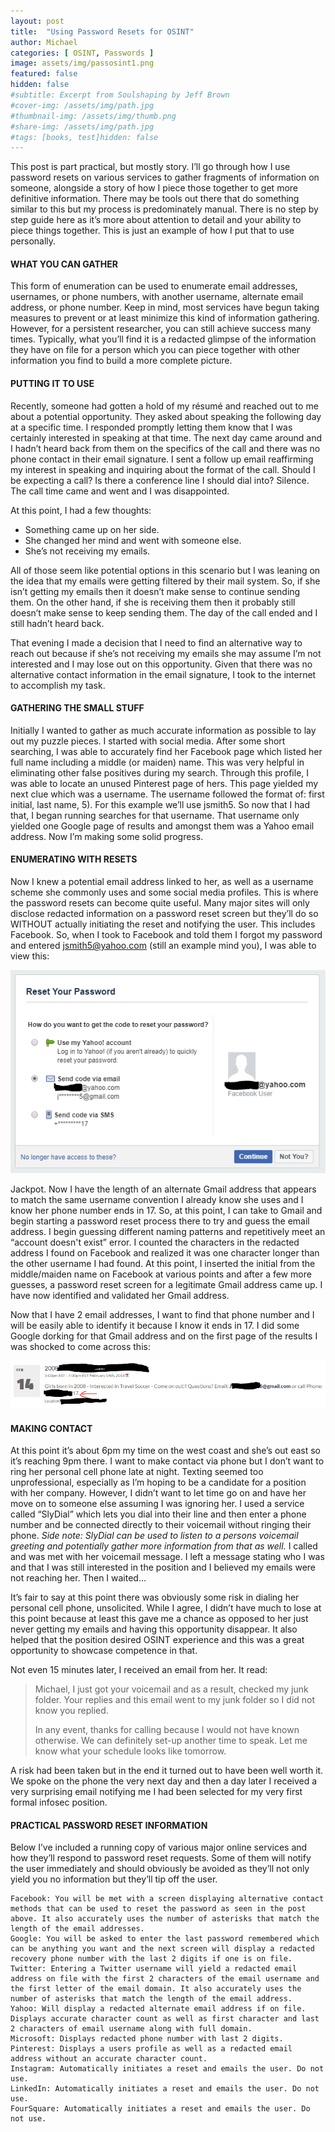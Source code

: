 ```yaml
---
layout: post
title:  "Using Password Resets for OSINT"
author: Michael
categories: [ OSINT, Passwords ]
image: assets/img/passosint1.png
featured: false
hidden: false
#subtitle: Excerpt from Soulshaping by Jeff Brown
#cover-img: /assets/img/path.jpg
#thumbnail-img: /assets/img/thumb.png
#share-img: /assets/img/path.jpg
#tags: [books, test]hidden: false
---
```

This post is part practical, but mostly story. I’ll go through how I use password resets on various services to gather fragments of information on someone, alongside a story of how I piece those together to get more definitive information. There may be tools out there that do something similar to this but my process is predominately manual. There is no step by step guide here as it’s more about attention to detail and your ability to piece things together. This is just an example of how I put that to use personally.

#### WHAT YOU CAN GATHER

This form of enumeration can be used to enumerate email addresses, usernames, or phone numbers, with another username, alternate email address, or phone number. Keep in mind, most services have begun taking measures to prevent or at least minimize this kind of information gathering. However, for a persistent researcher, you can still achieve success many times. Typically, what you’ll find it is a redacted glimpse of the information they have on file for a person which you can piece together with other information you find to build a more complete picture.

#### PUTTING IT TO USE

Recently, someone had gotten a hold of my résumé and reached out to me about a potential opportunity. They asked about speaking the following day at a specific time. I responded promptly letting them know that I was certainly interested in speaking at that time. The next day came around and I hadn’t heard back from them on the specifics of the call and there was no phone contact in their email signature. I sent a follow up email reaffirming my interest in speaking and inquiring about the format of the call. Should I be expecting a call? Is there a conference line I should dial into? Silence. The call time came and went and I was disappointed.

At this point, I had a few thoughts:
* Something came up on her side.
* She changed her mind and went with someone else.
* She’s not receiving my emails.

All of those seem like potential options in this scenario but I was leaning on the idea that my emails were getting filtered by their mail system. So, if she isn’t getting my emails then it doesn’t make sense to continue sending them. On the other hand, if she is receiving them then it probably still doesn’t make sense to keep sending them. The day of the call ended and I still hadn’t heard back.

That evening I made a decision that I need to find an alternative way to reach out because if she’s not receiving my emails she may assume I’m not interested and I may lose out on this opportunity. Given that there was no alternative contact information in the email signature, I took to the internet to accomplish my task.

#### GATHERING THE SMALL STUFF

Initially I wanted to gather as much accurate information as possible to lay out my puzzle pieces. I started with social media. After some short searching, I was able to accurately find her Facebook page which listed her full name including a middle (or maiden) name. This was very helpful in eliminating other false positives during my search. Through this profile, I was able to locate an unused Pinterest page of hers. This page yielded my next clue which was a username. The username followed the format of: first initial, last name, 5). For this example we’ll use jsmith5. So now that I had that, I began running searches for that username. That username only yielded one Google page of results and amongst them was a Yahoo email address. Now I’m making some solid progress.

#### ENUMERATING WITH RESETS

Now I knew a potential email address linked to her, as well as a username scheme she commonly uses and some social media profiles. This is where the password resets can become quite useful. Many major sites will only disclose redacted information on a password reset screen but they’ll do so WITHOUT actually initiating the reset and notifying the user. This includes Facebook. So, when I took to Facebook and told them I forgot my password and entered jsmith5@yahoo.com (still an example mind you), I was able to view this:
<p><img src="/assets/img/passosint1.png"></p>

Jackpot. Now I have the length of an alternate Gmail address that appears to match the same username convention I already know she uses and I know her phone number ends in 17. So, at this point, I can take to Gmail and begin starting a password reset process there to try and guess the email address. I begin guessing different naming patterns and repetitively meet an “account doesn't exist” error. I counted the characters in the redacted address I found on Facebook and realized it was one character longer than the other username I had found. At this point, I inserted the initial from the middle/maiden name on Facebook at various points and after a few more guesses, a password reset screen for a legitimate Gmail address came up. I have now identified and validated her Gmail address.

Now that I have 2 email addresses, I want to find that phone number and I will be easily able to identify it because I know it ends in 17. I did some Google dorking for that Gmail address and on the first page of the results I was shocked to come across this:
<p><img src="/assets/img/passosint2.png"></p>

#### MAKING CONTACT

At this point it’s about 6pm my time on the west coast and she’s out east so it’s reaching 9pm there. I want to make contact via phone but I don’t want to ring her personal cell phone late at night. Texting seemed too unprofessional, especially as I’m hoping to be a candidate for a position with her company. However, I didn’t want to let time go on and have her move on to someone else assuming I was ignoring her. I used a service called “SlyDial” which lets you dial into their line and then enter a phone number and be connected directly to their voicemail without ringing their phone. *Side note: SlyDial can be used to listen to a persons voicemail greeting and potentially gather more information from that as well.* I called and was met with her voicemail message. I left a message stating who I was and that I was still interested in the position and I believed my emails were not reaching her. Then I waited…

It’s fair to say at this point there was obviously some risk in dialing her personal cell phone, unsolicited. While I agree, I didn’t have much to lose at this point because at least this gave me a chance as opposed to her just never getting my emails and having this opportunity disappear. It also helped that the position desired OSINT experience and this was a great opportunity to showcase competence in that.

Not even 15 minutes later, I received an email from her. It read:
<blockquote>
Michael,
I just got your voicemail and as a result, checked my junk folder. Your replies and this email went to my junk folder so I did not know you replied.

In any event, thanks for calling because I would not have known otherwise. We can definitely set-up another time to speak.
Let me know what your schedule looks like tomorrow.
</blockquote>
A risk had been taken but in the end it turned out to have been well worth it. We spoke on the phone the very next day and then a day later I received a very surprising email notifying me I had been selected for my very first formal infosec position.

#### PRACTICAL PASSWORD RESET INFORMATION

Below I’ve included a running copy of various major online services and how they’ll respond to password reset requests. Some of them will notify the user immediately and should obviously be avoided as they’ll not only yield you no information but they’ll tip off the user.

```
Facebook: You will be met with a screen displaying alternative contact methods that can be used to reset the password as seen in the post above. It also accurately uses the number of asterisks that match the length of the email addresses.
Google: You will be asked to enter the last password remembered which can be anything you want and the next screen will display a redacted recovery phone number with the last 2 digits if one is on file.
Twitter: Entering a Twitter username will yield a redacted email address on file with the first 2 characters of the email username and the first letter of the email domain. It also accurately uses the number of asterisks that match the length of the email address.
Yahoo: Will display a redacted alternate email address if on file. Displays accurate character count as well as first character and last 2 characters of email username along with full domain.
Microsoft: Displays redacted phone number with last 2 digits.
Pinterest: Displays a users profile as well as a redacted email address without an accurate character count.
Instagram: Automatically initiates a reset and emails the user. Do not use.
LinkedIn: Automatically initiates a reset and emails the user. Do not use.
FourSquare: Automatically initiates a reset and emails the user. Do not use.
```
